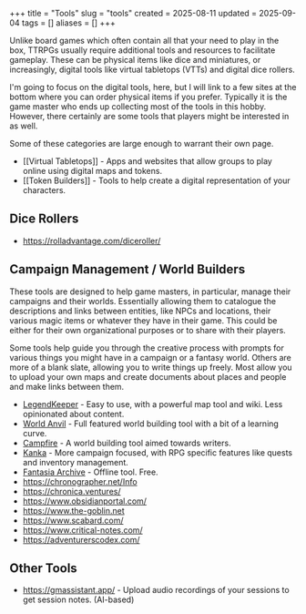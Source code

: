 +++
title = "Tools"
slug = "tools"
created = 2025-08-11
updated = 2025-09-04
tags = []
aliases = []
+++

Unlike board games which often contain all that your need to play in the box, TTRPGs usually require additional tools and resources to facilitate gameplay. These can be physical items like dice and miniatures, or increasingly, digital tools like virtual tabletops (VTTs) and digital dice rollers.

I'm going to focus on the digital tools, here, but I will link to a few sites at the bottom where you can order physical items if you prefer. Typically it is the game master who ends up collecting most of the tools in this hobby. However, there certainly are some tools that players might be interested in as well.

Some of these categories are large enough to warrant their own page.

- [[Virtual Tabletops]] - Apps and websites that allow groups to play online using digital maps and tokens.
- [[Token Builders]] - Tools to help create a digital representation of your characters.


## Dice Rollers

- https://rolladvantage.com/diceroller/

## Campaign Management / World Builders

These tools are designed to help game masters, in particular, manage their campaigns and their worlds. Essentially allowing them to catalogue the descriptions and links between entities, like NPCs and locations, their various magic items or whatever they have in their game. This could be either for their own organizational purposes or to share with their players.

Some tools help guide you through the creative process with prompts for various things you might have in a campaign or a fantasy world. Others are more of a blank slate, allowing you to write things up freely. Most allow you to upload your own maps and create documents about places and people and make links between them.

- [LegendKeeper](https://www.legendkeeper.com/) - Easy to use, with a powerful map tool and wiki. Less opinionated about content.
- [World Anvil](https://www.worldanvil.com/) - Full featured world building tool with a bit of a learning curve.
- [Campfire](https://www.campfirewriting.com/) - A world building tool aimed towards writers.
- [Kanka](https://kanka.io/) - More campaign focused, with RPG specific features like quests and inventory management.
- [Fantasia Archive](https://fantasiaarchive.com/) - Offline tool. Free.
- https://chronographer.net/Info
- https://chronica.ventures/
- https://www.obsidianportal.com/
- https://www.the-goblin.net
- https://www.scabard.com/
- https://www.critical-notes.com/
- https://adventurerscodex.com/

## Other Tools

- https://gmassistant.app/ - Upload audio recordings of your sessions to get session notes. (AI-based)